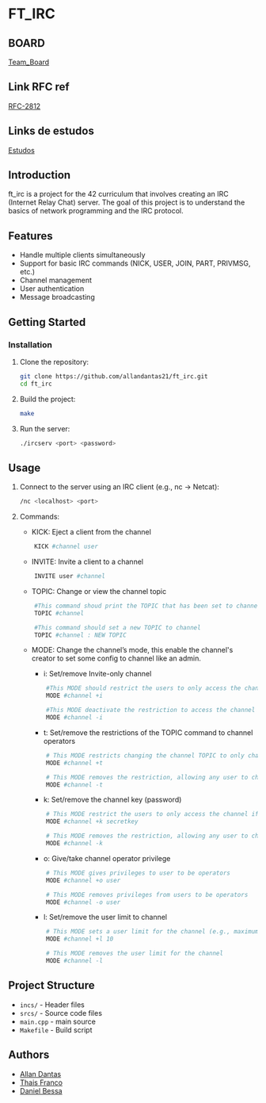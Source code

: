 # FT_IRC

## BOARD
[Team_Board](https://github.com/users/AllanDantas21/projects/3/views/1)

## Link RFC ref
[RFC-2812](https://datatracker.ietf.org/doc/html/rfc2812)

## Links de estudos
[Estudos](./docs/link_utils.md)

## Introduction

ft_irc is a project for the 42 curriculum that involves creating an IRC (Internet Relay Chat) server. The goal of this project is to understand the basics of network programming and the IRC protocol.

## Features

- Handle multiple clients simultaneously
- Support for basic IRC commands (NICK, USER, JOIN, PART, PRIVMSG, etc.)
- Channel management
- User authentication
- Message broadcasting

## Getting Started

### Installation

1. Clone the repository:
    ```sh
    git clone https://github.com/allandantas21/ft_irc.git
    cd ft_irc
    ```

2. Build the project:
    ```sh
    make
    ```

3. Run the server:
    ```sh
    ./ircserv <port> <password>
    ```

## Usage

1. Connect to the server using an IRC client (e.g., nc -> Netcat):
    ```sh
    /nc <localhost> <port>
    ```

2. Commands:

    * KICK: Eject a client from the channel
    ```sh
        KICK #channel user
    ```

    * INVITE: Invite a client to a channel
    ```sh
        INVITE user #channel
    ```

    * TOPIC: Change or view the channel topic
    ```sh
        #This command shoud print the TOPIC that has been set to channel
        TOPIC #channel

        #This command should set a new TOPIC to channel
        TOPIC #channel : NEW TOPIC
    ```

    * MODE: Change the channel’s mode, this enable the channel's creator to set some config to channel like an admin.

        - i: Set/remove Invite-only channel
        ```sh
            #This MODE should restrict the users to only access the channel if they have a INVITE
            MODE #channel +i

            #This MODE deactivate the restriction to access the channel with an INVITE
            MODE #channel -i
        ```

        - t: Set/remove the restrictions of the TOPIC command to channel operators
        ```sh
            # This MODE restricts changing the channel TOPIC to only channel operators
            MODE #channel +t

            # This MODE removes the restriction, allowing any user to change the channel TOPIC
            MODE #channel -t
        ```

        - k: Set/remove the channel key (password)
        ```sh
            # This MODE restrict the users to only access the channel if they have known a password
            MODE #channel +k secretkey

            # This MODE removes the restriction, allowing any user to change access the channel
            MODE #channel -k
        ```

        - o: Give/take channel operator privilege
        ```sh
            # This MODE gives privileges to user to be operators
            MODE #channel +o user

            # This MODE removes privileges from users to be operators
            MODE #channel -o user
        ```

        - l: Set/remove the user limit to channel
        ```sh
            # This MODE sets a user limit for the channel (e.g., maximum 10 users)
            MODE #channel +l 10

            # This MODE removes the user limit for the channel
            MODE #channel -l
        ```



## Project Structure

- `incs/` - Header files
- `srcs/` - Source code files
- `main.cpp` - main source
- `Makefile` - Build script

## Authors

- [Allan Dantas](https://github.com/allandantas21)
- [Thais Franco](https://github.com/thaiismeneses)
- [Daniel Bessa](https://github.com/dwbessa)

